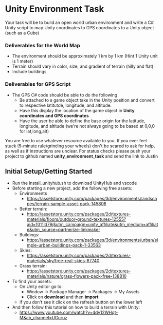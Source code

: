 # Unity Environment Task 
Your task will be to build an open world urban environment and write a C# Unity script to map Unity coordinates to GPS coordinates to a Unity object (such as a Cube)

### Deliverables for the World Map 
- The environment should be approximately 1 km by 1 km (Hint 1 Unity unit is 1 meter)
- Terrain should vary in color, size, and gradient of terrain (hilly and flat)
- Include buildings  

### Deliverables for GPS Script 
- The GPS C# code should be able to do the following 
	-  Be attached to a game object take in the Unity position and convert to respective latitutde, longitude, and altitude.
	- Have this display the location of the game object in **Unity coordinates and GPS coordinates**
	- Have the user be able to define the base origin for the latitude, longitude, and altitude (we're not always going to be based at 0,0,0 for lat,long,alt)

You are free to use whatever resource available to you. If you ever feel stuck (5-minute rule/grinding your wheels) don't be scared to ask for help, as well as if instructions are unclear. For status checks please push your project to github named **unity_environment_task** and send the link to Justin   

## Initial Setup/Getting Started
- Run the install_unityhub.sh to download UnityHub and vscode 
- Before starting a new project, add the following  free assets:
	- Environments
		- https://assetstore.unity.com/packages/3d/environments/landscapes/terrain-sample-asset-pack-145808
	- Better terrain:
		- https://assetstore.unity.com/packages/2d/textures-materials/floors/outdoor-ground-textures-12555?aid=1011ld79j&utm_campaign=unity_affiliate&utm_medium=affiliate&utm_source=partnerize-linkmaker
	- Buildings:
		- https://assetstore.unity.com/packages/3d/environments/urban/simple-urban-buildings-pack-1-33563 
	- Skies:
		- https://assetstore.unity.com/packages/2d/textures-materials/sky/free-real-skies-87740
	- Grass terrain:
		- https://assetstore.unity.com/packages/2d/textures-materials/nature/grass-flowers-pack-free-138810
- To find your assets:
	- On Unity editor go to:
		- Window -> Package Manager -> Packages -> My Assets
		- Click on **download** and then **import**
	- If you don't see it click on the refresh button on the lower left
- And then follow this tutorial on how to build a terrain with Unity:
	- https://www.youtube.com/watch?v=ddy12WHqt-M&ab_channel=UGuruz